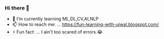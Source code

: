 ### Hi there 👋

- 🌱 I’m currently learning ML,DL,CV,AI,NLP
- 📫 How to reach me: ... https://fun-learning-with-ujwal.blogspot.com/
- ⚡ Fun fact: ... I ain't too scared of errors.😂
